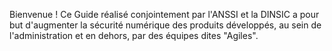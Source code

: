 Bienvenue ! Ce Guide réalisé conjointement par l'ANSSI et la DINSIC a pour but d'augmenter la sécurité numérique des produits développés, au sein de l'administration et en dehors, par des équipes dites "Agiles".